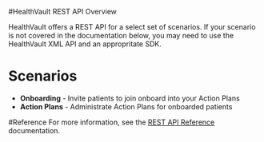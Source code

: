 #HealthVault REST API Overview

HealthVault offers a REST API for a select set of scenarios. If your scenario is not covered in the documentation below, you may need to use the HealthVault XML API and an appropritate SDK. 

# Scenarios
* **Onboarding** - Invite patients to join onboard into your Action Plans
* **Action Plans** - Administrate Action Plans for onboarded patients

#Reference
For more information, see the [REST API Reference](rest-reference.md) documentation. 